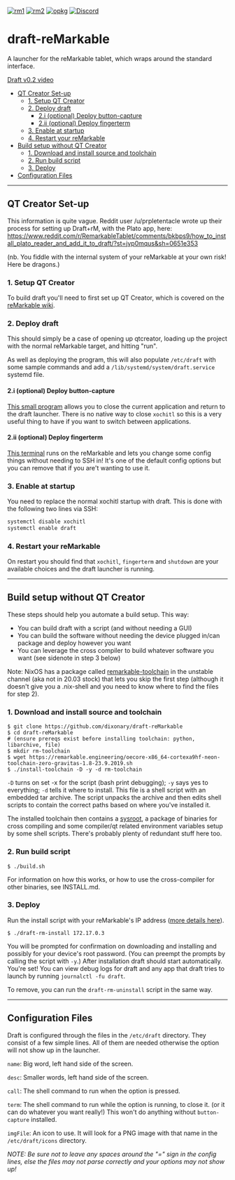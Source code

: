 [![rm1](https://img.shields.io/badge/rM1-supported-green)](https://remarkable.com/store/remarkable)
[![rm2](https://img.shields.io/badge/rM2-unsupported-red)](https://remarkable.com/store/remarkable-2)
[![opkg](https://img.shields.io/badge/OPKG-draft-blue)](https://github.com/matteodelabre/toltec)
[![Discord](https://img.shields.io/discord/463752820026376202.svg?label=reMarkable&logo=discord&logoColor=ffffff&color=7389D8&labelColor=6A7EC2)](https://discord.gg/ATqQGfu)

# draft-reMarkable
A launcher for the reMarkable tablet, which wraps around the standard interface.

[Draft v0.2 video](https://www.youtube.com/watch?v=VEngMK54SV4)

- [QT Creator Set-up](#qt-creator-set-up)
  * [1. Setup QT Creator](#1-setup-qt-creator)
  * [2. Deploy draft](#2-deploy-draft)
    + [2.i (optional) Deploy button-capture](#2i--optional--deploy-button-capture)
    + [2.ii (optional) Deploy fingerterm](#2ii--optional--deploy-fingerterm)
  * [3. Enable at startup](#3-enable-at-startup)
  * [4. Restart your reMarkable](#4-restart-your-remarkable)
- [Build setup without QT Creator](#build-setup-without-qt-creator)
  * [1. Download and install source and toolchain](#1-download-and-install-source-and-toolchain)
  * [2. Run build script](#2-run-build-script)
  * [3. Deploy](#3-deploy)
- [Configuration Files](#configuration-files)

* * *

## QT Creator Set-up

This information is quite vague. Reddit user /u/prpletentacle wrote up their process for setting up Draft+rM, with the Plato app, here: https://www.reddit.com/r/RemarkableTablet/comments/bkbps9/how_to_install_plato_reader_and_add_it_to_draft/?st=jvp0mqus&sh=0651e353

(nb. You fiddle with the internal system of your reMarkable at your own risk! Here be dragons.)

### 1. Setup QT Creator
To build draft you'll need to first set up QT Creator, which is covered on the [reMarkable wiki](https://remarkablewiki.com/devel/qt_creator).

### 2. Deploy draft
This should simply be a case of opening up qtcreator, loading up the project with the normal reMarkable target, and hitting "run".

As well as deploying the program, this will also populate `/etc/draft` with some sample commands and add a `/lib/systemd/system/draft.service` systemd file.


#### 2.i (optional) Deploy button-capture

[This small program](https://github.com/dixonary/button-capture-reMarkable) allows you to close the current application and return to the draft launcher. There is no native way to close `xochitl` so this is a very useful thing to have if you want to switch between applications. 


#### 2.ii (optional) Deploy fingerterm

[This terminal](https://github.com/dixonary/fingerterm-reMarkable) runs on the reMarkable and lets you change some config things without needing to SSH in! It's one of the default config options but you can remove that if you are't wanting to use it.

### 3. Enable at startup
You need to replace the normal xochitl startup with draft. This is done with the following two lines via SSH:

```bash
systemctl disable xochitl
systemctl enable draft
```

### 4. Restart your reMarkable

On restart you should find that `xochitl`, `fingerterm` and `shutdown` are your available choices and the draft launcher is running.


* * * 

## Build setup without QT Creator

These steps should help you automate a build setup. This way:
* You can build draft with a script (and without needing a GUI)
* You can build the software without needing the device plugged in/can package and deploy however you want
* You can leverage the cross compiler to build whatever software you want (see sidenote in step 3 below)

Note: NixOS has a package called [remarkable-toolchain](https://github.com/NixOS/nixpkgs/tree/master/pkgs/development/tools/misc/remarkable/remarkable-toolchain) in the unstable channel (aka not in 20.03 stock) that lets you skip the first step (although it doesn't give you a .nix-shell and you need to know where to find the files for step 2).

### 1. Download and install source and toolchain

```
$ git clone https://github.com/dixonary/draft-reMarkable
$ cd draft-reMarkable
# (ensure prereqs exist before installing toolchain: python, libarchive, file)
$ mkdir rm-toolchain
$ wget https://remarkable.engineering/oecore-x86_64-cortexa9hf-neon-toolchain-zero-gravitas-1.8-23.9.2019.sh
$ ./install-toolchain -D -y -d rm-toolchain
```
`-D` turns on set -x for the script (bash print debugging); `-y` says yes to everything; `-d` tells it where to install.
This file is a shell script with an embedded tar archive.  The script unpacks the archive and then edits shell scripts to contain the correct paths based on where you've installed it.

The installed toolchain then contains a [sysroot](https://doc.qt.io/qt-5/configure-linux-device.html), a package of binaries for cross compiling and some compiler/qt related environment variables setup by some shell scripts. There's probably plenty of redundant stuff here too.

### 2. Run build script

```
$ ./build.sh
```

For information on how this works, or how to use the cross-compiler for other binaries, see INSTALL.md.

### 3. Deploy
Run the install script with your reMarkable's IP address ([more details here](https://remarkablewiki.com/tech/ssh)).
```
$ ./draft-rm-install 172.17.0.3
```

You will be prompted for confirmation on downloading and installing and possibly for your device's root password. (You can preempt the prompts by calling the script with `-y`.) After installation draft should start automatically. You're set! You can view debug logs for draft and any app that draft tries to launch by running `journalctl -fu draft`.

To remove, you can run the `draft-rm-uninstall` script in the same way.

* * * 
## Configuration Files

Draft is configured through the files in the `/etc/draft` directory. They consist of a few simple lines. All of them are needed otherwise the option will not show up in the launcher.

`name`: Big word, left hand side of the screen.

`desc`: Smaller words, left hand side of the screen.

`call`: The shell command to run when the option is pressed.

`term`: The shell command to run while the option is running, to close it. (or it can do whatever you want really!) This won't do anything without `button-capture` installed.

`imgFile`: An icon to use. It will look for a PNG image with that name in the `/etc/draft/icons` directory.

*NOTE: Be sure not to leave any spaces around the "=" sign in the config lines, else the files may not parse correctly and your options may not show up!*
